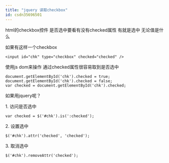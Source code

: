 ```yaml
---
title: "jquery 读取checkbox"
id: csdn35696501
---
```


html的checkbox控件 是否选中要看有没有checked属性 有就是选中 无论值是什么

如果有这样一个checkbox

```
<input id="chk" type="checkbox" checked="checked" />
```

使用js dom来操作 通过checked属性很容易取到是否选中

```
document.getElementById('chk').checked = true;
document.getElementById('chk').checked = false;
var checked = document.getElementById('chk').checked;
```

如果用jquery呢？

1\. 访问是否选中

```
var checked = $('#chk').is(':checked');
```

2\. 设置选中

```
$('#chk').attr('checked', 'checked');
```

3\. 取消选中

```
$('#chk').removeAttr('checked');
```